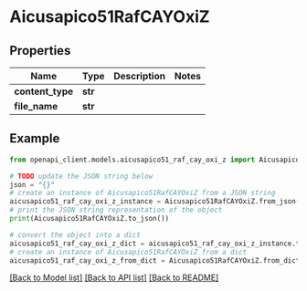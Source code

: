 # Aicusapico51RafCAYOxiZ


## Properties

Name | Type | Description | Notes
------------ | ------------- | ------------- | -------------
**content_type** | **str** |  | 
**file_name** | **str** |  | 

## Example

```python
from openapi_client.models.aicusapico51_raf_cay_oxi_z import Aicusapico51RafCAYOxiZ

# TODO update the JSON string below
json = "{}"
# create an instance of Aicusapico51RafCAYOxiZ from a JSON string
aicusapico51_raf_cay_oxi_z_instance = Aicusapico51RafCAYOxiZ.from_json(json)
# print the JSON string representation of the object
print(Aicusapico51RafCAYOxiZ.to_json())

# convert the object into a dict
aicusapico51_raf_cay_oxi_z_dict = aicusapico51_raf_cay_oxi_z_instance.to_dict()
# create an instance of Aicusapico51RafCAYOxiZ from a dict
aicusapico51_raf_cay_oxi_z_from_dict = Aicusapico51RafCAYOxiZ.from_dict(aicusapico51_raf_cay_oxi_z_dict)
```
[[Back to Model list]](../README.md#documentation-for-models) [[Back to API list]](../README.md#documentation-for-api-endpoints) [[Back to README]](../README.md)


